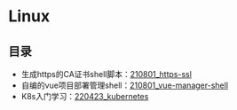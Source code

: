 # Linux

## 目录

- 生成https的CA证书shell脚本：[210801_https-ssl](210801_https-ssl)
- 自编的vue项目部署管理shell：[210801_vue-manager-shell](210801_vue-manager-shell)
- K8s入门学习：[220423_kubernetes](220423_kubernetes)
